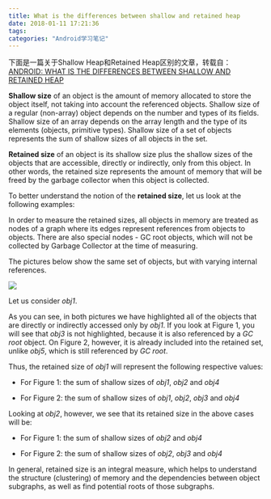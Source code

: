 ```yaml
---
title: What is the differences between shallow and retained heap
date: 2018-01-11 17:21:36
tags:
categories: "Android学习笔记"
---
```



下面是一篇关于Shallow Heap和Retained Heap区别的文章，转载自：[ANDROID: WHAT IS THE DIFFERENCES BETWEEN SHALLOW AND RETAINED HEAP](https://www.yourkit.com/docs/java/help/sizes.jsp)

**Shallow size** of an object is the amount of memory allocated to store the object itself, not taking into account the referenced objects. Shallow size of a regular (non-array) object depends on the number and types of its fields. Shallow size of an array depends on the array length and the type of its elements (objects, primitive types). Shallow size of a set of objects represents the sum of shallow sizes of all objects in the set.

**Retained size** of an object is its shallow size plus the shallow sizes of the objects that are accessible, directly or indirectly, only from this object. In other words, the retained size represents the amount of memory that will be freed by the garbage collector when this object is collected.

<!--more-->

To better understand the notion of the **retained size**, let us look at the following examples:

In order to measure the retained sizes, all objects in memory are treated as nodes of a graph where its edges represent references from objects to objects. There are also special nodes - GC root objects, which will not be collected by Garbage Collector at the time of measuring.

The pictures below show the same set of objects, but with varying internal references.

![](/images/categories/android/android_notes/071/shallow_and_retained_heap.png)

Let us consider _obj1_.

As you can see, in both pictures we have highlighted all of the objects that are directly or indirectly accessed only by _obj1_. If you look at Figure 1, you will see that _obj3_ is not highlighted, because it is also referenced by a _GC root_ object. On Figure 2, however, it is already included into the retained set, unlike _obj5_, which is still referenced by _GC root_.

Thus, the retained size of _obj1_ will represent the following respective values:

* For Figure 1: the sum of shallow sizes of _obj1_, _obj2_ and _obj4_

* For Figure 2: the sum of shallow sizes of _obj1_, _obj2_, _obj3_ and _obj4_

Looking at _obj2_, however, we see that its retained size in the above cases will be:

* For Figure 1: the sum of shallow sizes of _obj2_ and _obj4_

* For Figure 2: the sum of shallow sizes of _obj2_, _obj3_ and _obj4_

In general, retained size is an integral measure, which helps to understand the structure (clustering) of memory and the dependencies between object subgraphs, as well as find potential roots of those subgraphs.
